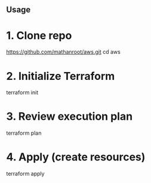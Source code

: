 ## Usage


# 1. Clone repo
https://github.com/mathanroot/aws.git
cd aws

# 2. Initialize Terraform
terraform init

# 3. Review execution plan
terraform plan 

# 4. Apply (create resources)
terraform apply 
